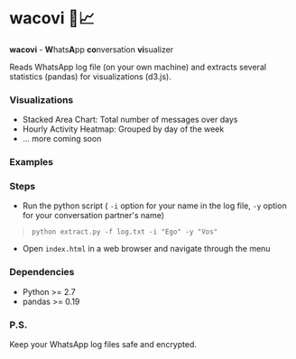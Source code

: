 # wacovi :speech_balloon::chart_with_upwards_trend:

**wacovi** - **W**hats**A**pp **co**nversation **vi**sualizer

Reads WhatsApp log file (on your own machine) and extracts several statistics (pandas) for visualizations (d3.js).

### Visualizations
* Stacked Area Chart: Total number of messages over days
* Hourly Activity Heatmap: Grouped by day of the week
* ... more coming soon

### Examples


### Steps
* Run the python script ( `-i` option for your name in the log file, `-y` option for your conversation partner's name)

> `python extract.py -f log.txt -i "Ego" -y "Vos"`

* Open `index.html` in a web browser and navigate through the menu

### Dependencies
* Python >= 2.7
* pandas >= 0.19

### P.S.

Keep your WhatsApp log files safe and encrypted.

